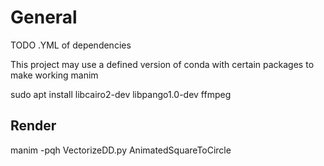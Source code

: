 # General

TODO 
.YML of dependencies 

This project may use a defined version of conda with certain packages to make working manim

sudo apt install libcairo2-dev libpango1.0-dev ffmpeg

## Render
manim -pqh VectorizeDD.py AnimatedSquareToCircle